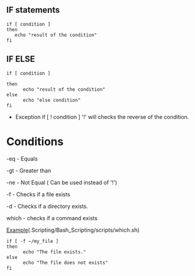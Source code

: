 ## IF statements

  ```
if [ condition ] 
then
     echo "result of the condition"
fi
```  
## IF ELSE
```
if [ condition ]

then
      echo "result of the condition"
else
      echo "else condition"
fi
```
- Exception
if [ ! condition ] '!' will checks the reverse of the condition.

# Conditions
-eq - Equals

-gt - Greater than

-ne - Not Equal ( Can be used instead of '!')

-f - Checks if a file exists

-d - Checks if a directory exists. 

which - checks if a command exists

[Example](.Scripting/Bash_Scripting/scripts/which.sh)(.Scripting/Bash_Scripting/scripts/which.sh)
```
if [ -f ~/my_file ]
then  
      echo "The file exists."
else
      echo "The file does not exists"
fi 